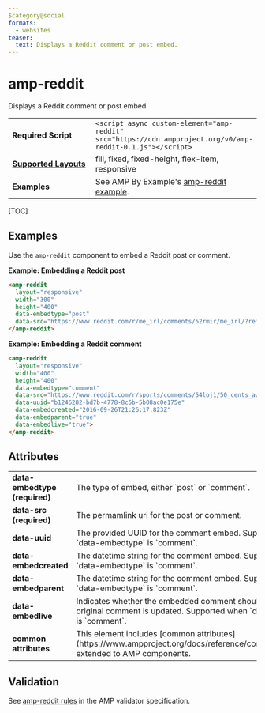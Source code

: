 ```yaml
---
$category@social
formats:
  - websites
teaser:
  text: Displays a Reddit comment or post embed.
---
```

<!---
Copyright 2016 The AMP HTML Authors. All Rights Reserved.

Licensed under the Apache License, Version 2.0 (the "License");
you may not use this file except in compliance with the License.
You may obtain a copy of the License at

      http://www.apache.org/licenses/LICENSE-2.0

Unless required by applicable law or agreed to in writing, software
distributed under the License is distributed on an "AS-IS" BASIS,
WITHOUT WARRANTIES OR CONDITIONS OF ANY KIND, either express or implied.
See the License for the specific language governing permissions and
limitations under the License.
-->

# amp-reddit

Displays a Reddit comment or post embed.

<table>
  <tr>
    <td width="40%"><strong>Required Script</strong></td>
    <td><code>&lt;script async custom-element="amp-reddit" src="https://cdn.ampproject.org/v0/amp-reddit-0.1.js">&lt;/script></code></td>
  </tr>
  <tr>
    <td class="col-fourty"><strong><a href="https://www.ampproject.org/docs/guides/responsive/control_layout.html">Supported Layouts</a></strong></td>
    <td>fill, fixed, fixed-height, flex-item, responsive</td>
  </tr>
  <tr>
    <td width="40%"><strong>Examples</strong></td>
    <td>See AMP By Example's <a href="https://ampbyexample.com/components/amp-reddit/">amp-reddit example</a>.</td>
  </tr>
</table>

[TOC]

## Examples

Use the `amp-reddit` component to embed a Reddit post or comment.

**Example: Embedding a Reddit post**

```html
<amp-reddit
  layout="responsive"
  width="300"
  height="400"
  data-embedtype="post"
  data-src="https://www.reddit.com/r/me_irl/comments/52rmir/me_irl/?ref=share&amp;ref_source=embed">
</amp-reddit>
```

**Example: Embedding a Reddit comment**

```html
<amp-reddit
  layout="responsive"
  width="400"
  height="400"
  data-embedtype="comment"
  data-src="https://www.reddit.com/r/sports/comments/54loj1/50_cents_awful_1st_pitch_given_a_historical/d8306kw"
  data-uuid="b1246282-bd7b-4778-8c5b-5b08ac0e175e"
  data-embedcreated="2016-09-26T21:26:17.823Z"
  data-embedparent="true"
  data-embedlive="true">
</amp-reddit>
```

## Attributes

<table class="ad-m-table-listing">
  <tr>
    <td width="40%"><strong>data-embedtype (required)</strong></td>
    <td>The type of embed, either `post` or `comment`.</td>
  </tr>
  <tr>
    <td width="40%"><strong>data-src (required)</strong></td>
    <td>The permamlink uri for the post or comment.</td>
  </tr>
  <tr>
    <td width="40%"><strong>data-uuid</strong></td>
    <td>The provided UUID for the comment embed. Supported when `data-embedtype` is `comment`. </td>
  </tr>
  <tr>
    <td width="40%"><strong>data-embedcreated</strong></td>
    <td>The datetime string for the comment embed. Supported when `data-embedtype` is `comment`. </td>
  </tr>
  <tr>
    <td width="40%"><strong>data-embedparent</strong></td>
    <td>The datetime string for the comment embed. Supported when `data-embedtype` is `comment`. </td>
  </tr>
  <tr>
    <td width="40%"><strong>data-embedlive</strong></td>
    <td> Indicates whether the embedded comment should update if the original comment is updated. Supported when `data-embedtype` is `comment`.</td>
  </tr>
  <tr>
    <td width="40%"><strong>common attributes</strong></td>
    <td>This element includes [common attributes](https://www.ampproject.org/docs/reference/common_attributes) extended to AMP components.</td>
  </tr>
</table>

## Validation

See [amp-reddit rules](https://github.com/ampproject/amphtml/blob/master/extensions/amp-reddit/validator-amp-reddit.protoascii) in the AMP validator specification.
